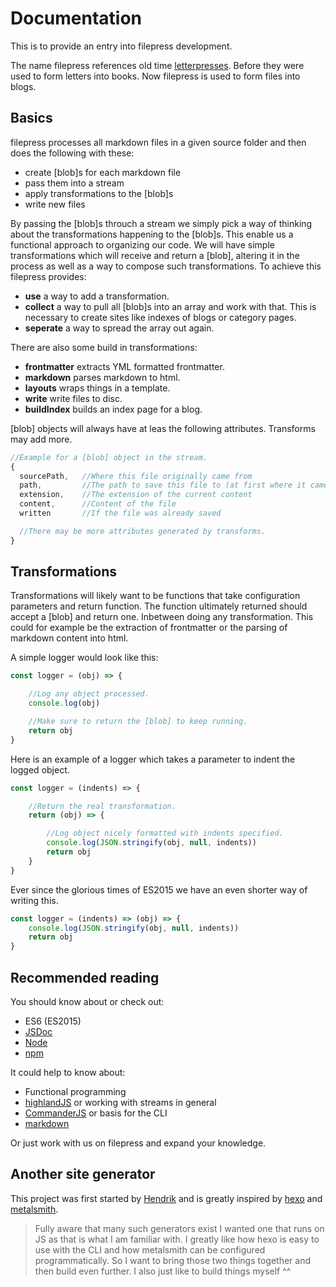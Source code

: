 # Documentation

This is to provide an entry into filepress development.

The name filepress references old time [letterpresses](https://en.wikipedia.org/wiki/Letterpress_printing). Before they were used to form letters into books. Now filepress is used to form files into blogs.

## Basics

filepress processes all markdown files in a given source folder and then does the following with these:

- create [blob]s for each markdown file
- pass them into a stream
- apply transformations to the [blob]s
- write new files

By passing the [blob]s throuch a stream we simply pick a way of thinking about the transformations happening to the [blob]s. This enable us a functional approach to organizing our code. We will have simple transformations which will receive and return a [blob], altering it in the process as well as a way to compose such transformations. To achieve this filepress provides:

- **use** a way to add a transformation.
- **collect** a way to pull all [blob]s into an array and work with that. This is necessary to create sites like indexes of blogs or category pages.
- **seperate** a way to spread the array out again.

There are also some build in transformations:

- **frontmatter** extracts YML formatted frontmatter.
- **markdown** parses markdown to html.
- **layouts** wraps things in a template.
- **write** write files to disc.
- **buildIndex** builds an index page for a blog.

[blob] objects will always have at leas the following attributes. Transforms may add more.

```javascript
//Example for a [blob] object in the stream.
{
  sourcePath,   //Where this file originally came from
  path,         //The path to save this file to (at first where it came from)
  extension,    //The extension of the current content
  content,      //Content of the file
  written       //If the file was already saved

  //There may be more attributes generated by transforms.
}
```

## Transformations

Transformations will likely want to be functions that take configuration parameters and return function. The function ultimately returned should accept a [blob] and return one. Inbetween doing any transformation. This could for example be the extraction of frontmatter or the parsing of markdown content into html.

A simple logger would look like this:

```javascript
const logger = (obj) => {

	//Log any object processed.
	console.log(obj)

	//Make sure to return the [blob] to keep running.
	return obj
}
```

Here is an example of a logger which takes a parameter to indent the logged object.

```javascript
const logger = (indents) => {

	//Return the real transformation.
	return (obj) => {

		//Log object nicely formatted with indents specified.
		console.log(JSON.stringify(obj, null, indents))
		return obj
	}
}
```

Ever since the glorious times of ES2015 we have an even shorter way of writing this.

```javascript
const logger = (indents) => (obj) => {
	console.log(JSON.stringify(obj, null, indents))
	return obj
}
```

## Recommended reading

You should know about or check out:

- ES6 (ES2015)
- [JSDoc](http://usejsdoc.org/index.html)
- [Node](https://nodejs.org/en/)
- [npm](https://www.npmjs.com/)

It could help to know about:

- Functional programming
- [highlandJS](http://highlandjs.org/) or working with streams in general
- [CommanderJS](https://github.com/tj/commander.js/) or basis for the CLI
- [markdown](https://github.com/adam-p/markdown-here/wiki/Markdown-Cheatsheet)

Or just work with us on filepress and expand your knowledge.

## Another site generator

This project was first started by [Hendrik](https://github.com/HoverBaum) and is greatly inspired by [hexo](https://hexo.io/) and [metalsmith](http://www.metalsmith.io/).

> Fully aware that many such generators exist I wanted one that runs on JS as that is what I am familiar with. I greatly like how hexo is easy to use with the CLI and how metalsmith can be configured programmatically. So I want to bring those two things together and then build even further. I also just like to build things myself ^^
